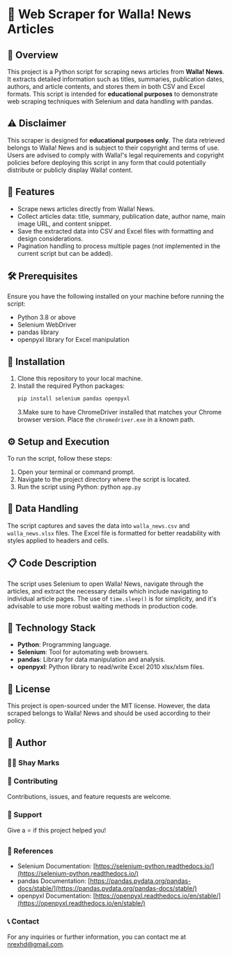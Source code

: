 # 📰 Web Scraper for Walla! News Articles

## 📌 Overview

This project is a Python script for scraping news articles from **Walla! News**. It extracts detailed information such as titles, summaries, publication dates, authors, and article contents, and stores them in both CSV and Excel formats. This script is intended for **educational purposes** to demonstrate web scraping techniques with Selenium and data handling with pandas.

## ⚠️ Disclaimer

This scraper is designed for **educational purposes only**. The data retrieved belongs to Walla! News and is subject to their copyright and terms of use. Users are advised to comply with Walla!'s legal requirements and copyright policies before deploying this script in any form that could potentially distribute or publicly display Walla! content.

## 🚀 Features

- Scrape news articles directly from Walla! News.
- Collect articles data: title, summary, publication date, author name, main image URL, and content snippet.
- Save the extracted data into CSV and Excel files with formatting and design considerations.
- Pagination handling to process multiple pages (not implemented in the current script but can be added).

## 🛠 Prerequisites

Ensure you have the following installed on your machine before running the script:

- Python 3.8 or above
- Selenium WebDriver
- pandas library
- openpyxl library for Excel manipulation

## 🔧 Installation

1. Clone this repository to your local machine.
2. Install the required Python packages:
   ```bash
   pip install selenium pandas openpyxl
   ```
   3.Make sure to have ChromeDriver installed that matches your Chrome browser version. Place the `chromedriver.exe` in a known path.

## ⚙️ Setup and Execution

To run the script, follow these steps:

1. Open your terminal or command prompt.
2. Navigate to the project directory where the script is located.
3. Run the script using Python:
   python `app.py`

## 📄 Data Handling

The script captures and saves the data into `walla_news.csv` and `walla_news.xlsx` files. The Excel file is formatted for better readability with styles applied to headers and cells.

## 📋 Code Description

The script uses Selenium to open Walla! News, navigate through the articles, and extract the necessary details which include navigating to individual article pages. The use of `time.sleep()` is for simplicity, and it's advisable to use more robust waiting methods in production code.

## 🤖 Technology Stack

- **Python**: Programming language.
- **Selenium**: Tool for automating web browsers.
- **pandas**: Library for data manipulation and analysis.
- **openpyxl**: Python library to read/write Excel 2010 xlsx/xlsm files.

## 📘 License

This project is open-sourced under the MIT license. However, the data scraped belongs to Walla! News and should be used according to their policy.

## 👤 Author

### 👨‍💻 Shay Marks

### 💬 Contributing

Contributions, issues, and feature requests are welcome.

### 🌟 Support

Give a ⭐️ if this project helped you!

### 📖 References

- Selenium Documentation: [https://selenium-python.readthedocs.io/](https://selenium-python.readthedocs.io/)
- pandas Documentation: [https://pandas.pydata.org/pandas-docs/stable/](https://pandas.pydata.org/pandas-docs/stable/)
- openpyxl Documentation: [https://openpyxl.readthedocs.io/en/stable/](https://openpyxl.readthedocs.io/en/stable/)

### 📞 Contact

For any inquiries or further information, you can contact me at nrexhd@gmail.com.
